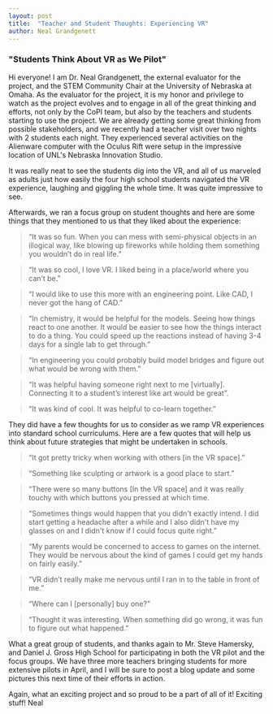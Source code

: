 ```yaml
---
layout: post
title:  "Teacher and Student Thoughts: Experiencing VR"
author: Neal Grandgenett
---
```

### "Students Think About VR as We Pilot"

Hi everyone!  I am Dr. Neal Grandgenett, the external evaluator for the project, and the STEM Community Chair at the University of Nebraska at Omaha.  As the evaluator for the project, it is my honor and privilege to watch as the project evolves and to engage in all of the great thinking and efforts, not only by the CoPI team, but also by the teachers and students starting to use the project.  We are already getting some great thinking from possible stakeholders, and we recently had a teacher visit over two nights with 2 students each night.   They experienced several activities on the Alienware computer with the Oculus Rift were setup in the impressive location of UNL's Nebraska Innovation Studio.  

It was really neat to see the students dig into the VR, and all of us marveled as adults just how easily the four high school students navigated the VR experience, laughing and giggling the whole time.  It was quite impressive to see.  

Afterwards, we ran a focus group on student thoughts and here are some things that they mentioned to us that they liked about the experience:

>“It was so fun. When you can mess with semi-physical objects in an illogical way, like blowing up fireworks while holding them something you wouldn’t do in real life.”

>“It was so cool, I love VR. I liked being in a place/world where you can’t be.” 

>“I would like to use this more with an engineering point. Like CAD, I never got the hang of CAD.”

>“In chemistry, it would be helpful for the models. Seeing how things react to one another. It would be easier to see how the things interact to do a thing. You could speed up the reactions instead of having 3-4 days for a single lab to get through.”

>“In engineering you could probably build model bridges and figure out what would be wrong with them.”

>“It was helpful having someone right next to me [virtually]. Connecting it to a student’s interest like art would be great”.

>“It was kind of cool. It was helpful to co-learn together.”

They did have a few thoughts for us to consider as we ramp VR experiences into standard school curriculums.  Here are a few quotes that will help us think about future strategies that might be undertaken in schools.

>“It got pretty tricky when working with others [in the VR space].”

>“Something like sculpting or artwork is a good place to start.”

>“There were so many buttons [In the VR space] and it was really touchy with which buttons you pressed at which time. 

>“Sometimes things would happen that you didn't exactly intend. I did start getting a headache after a while and I also didn't have my glasses on and I didn't know if I could focus quite right.”

>“My parents would be concerned to access to games on the internet. They would be nervous about the kind of games I could get my hands on fairly easily.”

>“VR didn’t really make me nervous until I ran in to the table in front of me.”

>“Where can I [personally] buy one?”

>“Thought it was interesting. When something did go wrong, it was fun to figure out what happened.” 
 
What a great group of students, and thanks again to Mr. Steve Hamersky, and Daniel J. Gross High School for participating in both the VR pilot and the focus groups.   We have three more teachers bringing students for more extensive pilots in April, and I will be sure to post a blog update and some pictures this next time of their efforts in action. 

Again, what an exciting project and so proud to be a part of all of it!  Exciting stuff!
Neal












